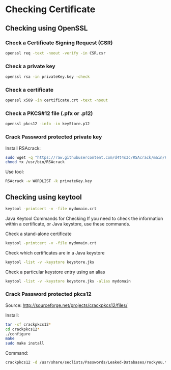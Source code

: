 # Checking Certificate

## Checking using OpenSSL

### Check a Certificate Signing Request (CSR)

```bash
openssl req -text -noout -verify -in CSR.csr
```

### Check a private key

```bash
openssl rsa -in privateKey.key -check
```

### Check a certificate

```bash
openssl x509 -in certificate.crt -text -noout
```

### Check a PKCS#12 file (.pfx or .p12)

```bash
openssl pkcs12 -info -in keyStore.p12
```

### Crack Password protected private key

Install RSAcrack:

```bash
sudo wget -q "https://raw.githubusercontent.com/d4t4s3c/RSAcrack/main/RSAcrack.sh" -O /usr/bin/RSAcrack
chmod +x /usr/bin/RSAcrack
```

Use tool:

```bash
RSAcrack -w WORDLIST -k privateKey.key
```

## Checking using keytool

```bash
keytool -printcert -v -file mydomain.crt
```

Java Keytool Commands for Checking
If you need to check the information within a certificate, or Java keystore, use these commands.

Check a stand-alone certificate

```bash
keytool -printcert -v -file mydomain.crt
```

Check which certificates are in a Java keystore

```bash
keytool -list -v -keystore keystore.jks
```

Check a particular keystore entry using an alias

```bash
keytool -list -v -keystore keystore.jks -alias mydomain
```

### Crack Password protected pkcs12

Source: <http://sourceforge.net/projects/crackpkcs12/files/>

Install:

```bash
tar -xf crackpkcs12*
cd crackpkcs12*
./configure
make
sudo make install
```

Command:

```bash
crackpkcs12 -d /usr/share/seclists/Passwords/Leaked-Databases/rockyou.txt FILENAME.pfx
```
